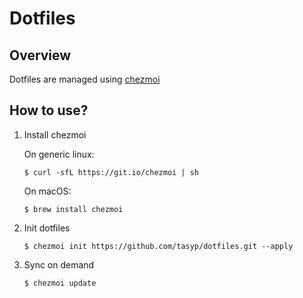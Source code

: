 # Dotfiles

## Overview

Dotfiles are managed using [chezmoi](https://github.com/twpayne/chezmoi)

## How to use?

1. Install chezmoi

   On generic linux:

   ```shell
   $ curl -sfL https://git.io/chezmoi | sh
   ```

	 On macOS:

   ```shell
   $ brew install chezmoi
   ```

2. Init dotfiles

   ```shell
   $ chezmoi init https://github.com/tasyp/dotfiles.git --apply
   ```

3. Sync on demand

   ```shell
   $ chezmoi update
   ```
